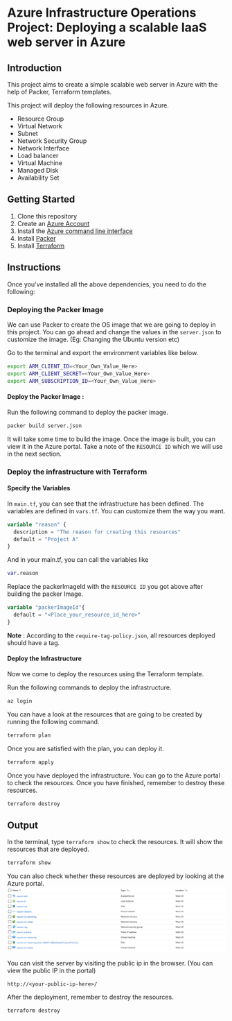 # Azure Infrastructure Operations Project: Deploying a scalable IaaS web server in Azure

## Introduction
This project aims to create a simple scalable web server in Azure with the help of Packer, Terraform templates. 

This project will deploy the following resources in Azure.
- Resource Group
- Virtual Network
- Subnet
- Network Security Group
- Network Interface
- Load balancer
- Virtual Machine
- Managed Disk
- Availability Set

## Getting Started
1. Clone this repository
2. Create an [Azure Account](https://portal.azure.com) 
3. Install the [Azure command line interface](https://docs.microsoft.com/en-us/cli/azure/install-azure-cli?view=azure-cli-latest)
4. Install [Packer](https://www.packer.io/downloads)
5. Install [Terraform](https://www.terraform.io/downloads.html)

## Instructions

Once you've installed all the above dependencies, you need to do the following: 

### Deploying the Packer Image

We can use Packer to create the OS image that we are going to deploy in this project. 
You can go ahead and change the values in the `server.json` to customize the image. (Eg: Changing the Ubuntu version etc)

Go to the terminal and export the environment variables like below.

```bash
export ARM_CLIENT_ID=<Your_Own_Value_Here>
export ARM_CLIENT_SECRET=<Your_Own_Value_Here>
export ARM_SUBSCRIPTION_ID=<Your_Own_Value_Here>
```

#### Deploy the Packer Image :  

Run the following command to deploy the packer image.

```bash
packer build server.json
```

It will take some time to build the image. Once the image is built, you can view it in the Azure portal. 
Take a note of the `RESOURCE ID` which we will use in the next section.

### Deploy the infrastructure with Terraform

#### Specify the Variables

In `main.tf`, you can see that the infrastructure has been defined. The variables are defined in `vars.tf`. You can customize them the way you want. 

```tf
variable "reason" {
  description = "The reason for creating this resources"
  default = "Project A"
}
```

And in your main.tf, you can call the variables like

```tf
var.reason
```

Replace the packerImageId with the `RESOURCE ID` you got above after building the packer Image.

```tf
variable "packerImageId"{
  default = "<Place_your_resource_id_here>"
}
```

**Note** : According to the `require-tag-policy.json`, all resources deployed should have a tag.

#### Deploy the Infrastructure

Now we come to deploy the resources using the Terraform template. 

Run the following commands to deploy the infrastructure.

```bash
az login
```

You can have a look at the resources that are going to be created by running the following command.
```bash
terraform plan 
```

Once you are satisfied with the plan, you can deploy it.
```bash
terraform apply
```

Once you have deployed the infrastructure. You can go to the Azure portal to check the resources. Once you have finished, remember to destroy these resources.

```bash
terraform destroy
```

## Output

In the terminal, type `terraform show` to check the resources. It will show the resources that are deployed.

```bash
terraform show
```

You can also check whether these resources are deployed by looking at the Azure portal.
![azure portal](./azureportal.png)

You can visit the server by visiting the public ip in the browser. (You can view the public IP in the portal)

```
http://<your-public-ip-here>/
```

After the deployment, remember to destroy the resources.

``` bash
terraform destroy
```

